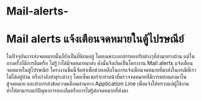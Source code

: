 # Mail-alerts-
# Mail alerts แจ้งเตือนจดหมายในตู้ไปรษณีย์
  ในปัจจุบันการส่งจดหมายนั้นก็ยังเป็นที่นิยมอยู่ โดยเฉพาะเอกสารตอบรับต่างๆที่ส่งมาทางบ้าน แต่ในบางครั้งก็มีการลืมหรือ ไม่รู้ว่าได้มีจดหมายมาส่ง ดังนั้นจึงเกิดเป็นโครงงาน Mail alerts แจ้งเตือนจดหมายในตู้ไปรษณีย์ โครงงานชิ้นนี้จัดทำเพื่อช่วยเหลือในการแจ้งเตือนจดหมายที่มาส่งในกรณีที่เราไม่ได้อยู่บ้าน หรือกำลังทำธุระต่างๆ โดยเซ็นเซอร์จะทำหน้าที่ตรวจจดหมายที่มีการหย่อนลงมาในตู้จดหมาย และทำการส่งข้อความเตือนผ่านทาง Application Line เพื่อแจ้งให้ทราบแก่ผู้ใช้งาน ทำให้สามารถแก้ปัญหาการหลงลืมหรือการไม่รู้ต่อจดหมายที่ส่งมา
